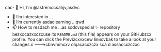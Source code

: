 cac- 👋 Hi, I’m @astremocsahjv,asdvc
- 👀 I’m interested in ...
- 🌱 I’m currently asdaclearning ...qwd
- 📫 How to resdach me ...as
scdcvspecial ✨ repository bezxccazxxczcuse its `README.md` (this file) appears on your GitHubzcx profile.
You can click the Previzcxvxcew linиcvbаk to take a look at your changes.x
--->cbnvmmcxv
olqacacxzczx
sca
d
assaccxzczxc
